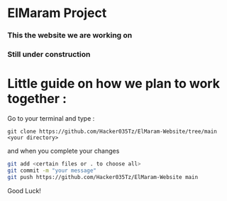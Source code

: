 # ElMaram Project

### This the website we are working on
### Still under construction

# Little guide on how we plan to work together :
Go to your terminal and type :

`git clone https://github.com/Hacker035Tz/ElMaram-Website/tree/main <your directory>`

and when you complete your changes

```bash
git add <certain files or . to choose all>
git commit -m "your message"
git push https://github.com/Hacker035Tz/ElMaram-Website main
```

Good Luck!
